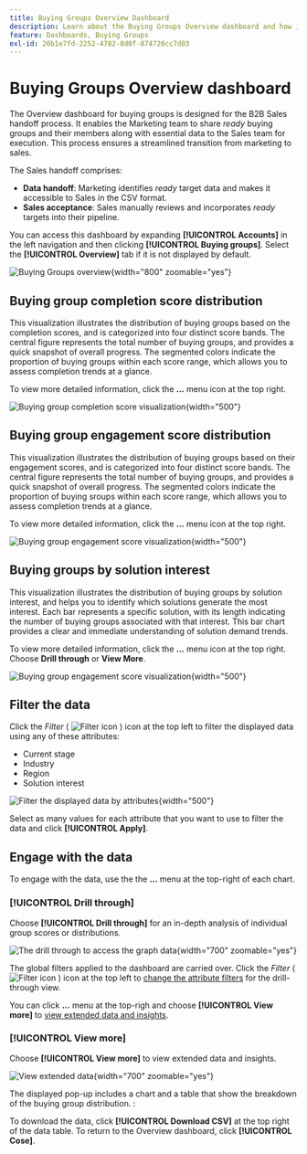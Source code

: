 ```yaml
---
title: Buying Groups Overview Dashboard
description: Learn about the Buying Groups Overview dashboard and how it enables the Sales Handoff from the Marketing team.
feature: Dashboards, Buying Groups
exl-id: 26b1e7fd-2252-4782-8d0f-874720cc7d03
---
```

# Buying Groups Overview dashboard

The Overview dashboard for buying groups is designed for the B2B Sales handoff process. It enables the Marketing team to share _ready_ buying groups and their members along with essential data to the Sales team for execution. This process ensures a streamlined transition from marketing to sales.

The Sales handoff comprises:

* **Data handoff**: Marketing identifies _ready_ target data and makes it accessible to Sales in the CSV format. 
* **Sales acceptance**: Sales manually reviews and incorporates _ready_ targets into their pipeline.

You can access this dashboard by expanding  **[!UICONTROL Accounts]** in the left navigation and then clicking **[!UICONTROL Buying groups]**. Select the **[!UICONTROL Overview]** tab if it is not displayed by default.

![Buying Groups overview](./assets/buying-groups-overview.png){width="800" zoomable="yes"}
<!--
## Buying Group Status

Gain insights into your buying groups' progression with the Buying Group Status view. This visualization showcases the distribution of your buying groups categorized by their most recent status update within a specified time frame.

![Buying Groups overview](./assets/buying-groups-overview.png){width="800" zoomable="yes"}

**[!UICONTROL Status]** (y-axis): Track the journey of buying groups through various stages.
**[!UICONTROL Number of Buying Groups]** (x-axis): Quantify the number of buying groups at each status, providing a clear metric of your funnel's health and activity.

To generate a shareable PDF of your current view, click **[!UICONTROL Export]** at the top-right corner of the page. -->

## Buying group completion score distribution

This visualization illustrates the distribution of buying groups based on the completion scores, and is categorized into four distinct score bands. The central figure represents the total number of buying groups, and provides a quick snapshot of overall progress. The segmented colors indicate the proportion of buying groups within each score range, which allows you to assess completion trends at a glance.

To view more detailed information, click the **...** menu icon at the top right.

![Buying group completion score visualization](./assets/buying-group-completion-score-chart.png){width="500"}

## Buying group engagement score distribution

This visualization illustrates the distribution of buying groups based on their engagement scores, and is categorized into four distinct score bands. The central figure represents the total number of buying groups, and provides a quick snapshot of overall progress. The segmented colors indicate the proportion of buying sroups within each score range, which allows you to assess completion trends at a glance.

To view more detailed information, click the **...** menu icon at the top right.

![Buying group engagement score visualization](./assets/buying-group-completion-score-chart.png){width="500"}

## Buying groups by solution interest

This visualization illustrates the distribution of buying groups by solution interest, and helps you to identify which solutions generate the most interest. Each bar represents a specific solution, with its length indicating the number of buying groups associated with that interest. This  bar chart provides a clear and immediate understanding of solution demand trends.

To view more detailed information, click the **...** menu icon at the top right. Choose **Drill through** or **View More**.

![Buying group engagement score visualization](./assets/buying-group-by-solution-interest-chart.png){width="500"}

## Filter the data

Click the _Filter_ ( ![Filter icon](../assets/do-not-localize/icon-filter.svg) ) icon at the top left to filter the displayed data using any of these attributes:

* Current stage
* Industry
* Region
* Solution interest

![Filter the displayed data by attributes](./assets/buying-group-overview-filters.png){width="500"}

Select as many values for each attribute that you want to use to filter the data and click **[!UICONTROL Apply]**.

## Engage with the data

To engage with the data, use the the **...** menu at the top-right of each chart. 

### [!UICONTROL Drill through]

Choose **[!UICONTROL Drill through]** for an in-depth analysis of individual group scores or distributions. 

![The drill through to access the graph data](./assets/buying-group-completion-score-drill-through-view.png){width="700" zoomable="yes"}

The global filters applied to the dashboard are carried over. Click the _Filter_ ( ![Filter icon](../assets/do-not-localize/icon-filter.svg) ) icon at the top left to [change the attribute filters](#filter-the-data) for the drill-through view.

You can click **...** menu at the top-righ and choose **[!UICONTROL View more]** to [view extended data and insights](#view-more).

### [!UICONTROL View more]

Choose **[!UICONTROL View more]** to view extended data and insights.

![View extended data](./assets/buying-group-engagement-score-view-more.png){width="700" zoomable="yes"}

The displayed pop-up includes a chart and a table that show the breakdown of the buying group distribution. :

To download the data, click **[!UICONTROL Download CSV]** at the top right of the data table. To return to the Overview dashboard, click **[!UICONTROL Cose]**.
